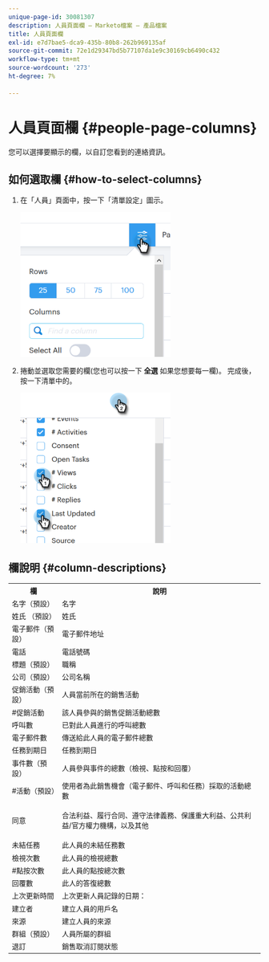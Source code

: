 ```yaml
---
unique-page-id: 30081307
description: 人員頁面欄 — Marketo檔案 — 產品檔案
title: 人員頁面欄
exl-id: e7d7bae5-dca9-435b-80b8-262b969135af
source-git-commit: 72e1d29347bd5b77107da1e9c30169cb6490c432
workflow-type: tm+mt
source-wordcount: '273'
ht-degree: 7%

---
```


# 人員頁面欄 {#people-page-columns}

您可以選擇要顯示的欄，以自訂您看到的連絡資訊。

## 如何選取欄 {#how-to-select-columns}

1. 在「人員」頁面中，按一下「清單設定」圖示。

   ![](assets/one-5.png)

1. 捲動並選取您需要的欄(您也可以按一下 **全選** 如果您想要每一欄)。 完成後，按一下清單中的。

   ![](assets/two-4.png)

## 欄說明 {#column-descriptions}

<table> 
 <colgroup> 
  <col> 
  <col> 
 </colgroup> 
 <tbody> 
  <tr> 
   <th>欄</th> 
   <th>說明</th> 
  </tr> 
  <tr> 
   <td>名字（預設）</td> 
   <td>名字</td> 
  </tr> 
  <tr> 
   <td>姓氏 （預設）</td> 
   <td>姓氏</td> 
  </tr> 
  <tr> 
   <td colspan="1">電子郵件（預設）</td> 
   <td colspan="1">電子郵件地址</td> 
  </tr> 
  <tr> 
   <td colspan="1">電話</td> 
   <td colspan="1">電話號碼</td> 
  </tr> 
  <tr> 
   <td colspan="1">標題（預設）</td> 
   <td colspan="1">職稱</td> 
  </tr> 
  <tr> 
   <td>公司（預設）</td> 
   <td>公司名稱</td> 
  </tr> 
  <tr> 
   <td>促銷活動（預設）</td> 
   <td>人員當前所在的銷售活動</td> 
  </tr> 
  <tr> 
   <td>#促銷活動</td> 
   <td>該人員參與的銷售促銷活動總數</td> 
  </tr> 
  <tr> 
   <td>呼叫數</td> 
   <td>已對此人員進行的呼叫總數</td> 
  </tr> 
  <tr> 
   <td>電子郵件數</td> 
   <td>傳送給此人員的電子郵件總數</td> 
  </tr> 
  <tr> 
   <td>任務到期日</td> 
   <td>任務到期日</td> 
  </tr> 
  <tr> 
   <td>事件數（預設）</td> 
   <td>人員參與事件的總數（檢視、點按和回覆）</td> 
  </tr> 
  <tr> 
   <td>#活動（預設）</td> 
   <td>使用者為此銷售機會（電子郵件、呼叫和任務）採取的活動總數</td> 
  </tr> 
  <tr> 
   <td>同意</td> 
   <td><p>合法利益、履行合同、遵守法律義務、保護重大利益、公共利益/官方權力機構，以及其他</p></td> 
  </tr> 
  <tr> 
   <td>未結任務</td> 
   <td>此人員的未結任務數</td> 
  </tr> 
  <tr> 
   <td>檢視次數</td> 
   <td>此人員的檢視總數</td> 
  </tr> 
  <tr> 
   <td>#點按次數</td> 
   <td>此人員的點按總次數</td> 
  </tr> 
  <tr> 
   <td>回覆數</td> 
   <td>此人的答復總數</td> 
  </tr> 
  <tr> 
   <td>上次更新時間</td> 
   <td>上次更新人員記錄的日期：</td> 
  </tr> 
  <tr> 
   <td>建立者</td> 
   <td>建立人員的用戶名</td> 
  </tr> 
  <tr> 
   <td>來源</td> 
   <td>建立人員的來源</td> 
  </tr> 
  <tr> 
   <td>群組（預設）</td> 
   <td>人員所屬的群組</td> 
  </tr> 
  <tr> 
   <td colspan="1">退訂</td> 
   <td colspan="1">銷售取消訂閱狀態</td> 
  </tr> 
 </tbody> 
</table>
